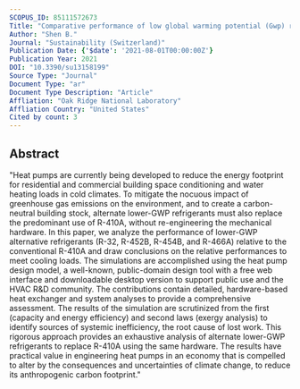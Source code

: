 ```yaml
---
SCOPUS_ID: 85111572673
Title: "Comparative performance of low global warming potential (Gwp) refrigerants as replacement for r-410a in a regular 2-speed heat pump for sustainable cooling"
Author: "Shen B."
Journal: "Sustainability (Switzerland)"
Publication Date: {'$date': '2021-08-01T00:00:00Z'}
Publication Year: 2021
DOI: "10.3390/su13158199"
Source Type: "Journal"
Document Type: "ar"
Document Type Description: "Article"
Affliation: "Oak Ridge National Laboratory"
Affliation Country: "United States"
Cited by count: 3
---
```


## Abstract
"Heat pumps are currently being developed to reduce the energy footprint for residential and commercial building space conditioning and water heating loads in cold climates. To mitigate the nocuous impact of greenhouse gas emissions on the environment, and to create a carbon-neutral building stock, alternate lower-GWP refrigerants must also replace the predominant use of R-410A, without re-engineering the mechanical hardware. In this paper, we analyze the performance of lower-GWP alternative refrigerants (R-32, R-452B, R-454B, and R-466A) relative to the conventional R-410A and draw conclusions on the relative performances to meet cooling loads. The simulations are accomplished using the heat pump design model, a well-known, public-domain design tool with a free web interface and downloadable desktop version to support public use and the HVAC R&D community. The contributions contain detailed, hardware-based heat exchanger and system analyses to provide a comprehensive assessment. The results of the simulation are scrutinized from the first (capacity and energy efficiency) and second laws (exergy analysis) to identify sources of systemic inefficiency, the root cause of lost work. This rigorous approach provides an exhaustive analysis of alternate lower-GWP refrigerants to replace R-410A using the same hardware. The results have practical value in engineering heat pumps in an economy that is compelled to alter by the consequences and uncertainties of climate change, to reduce its anthropogenic carbon footprint."
